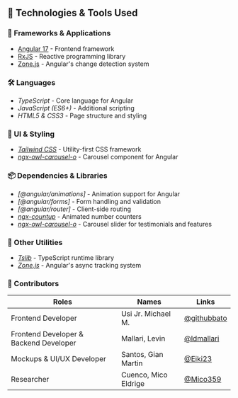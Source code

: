 ## 📌 Technologies & Tools Used

### 🚀 Frameworks & Applications
- [Angular 17](https://angular.io/) - Frontend framework
- [RxJS](https://rxjs.dev/) - Reactive programming library
- [Zone.js](https://github.com/angular/angular/tree/main/packages/zone.js) - Angular's change detection system

### 🛠 Languages
- *TypeScript* - Core language for Angular
- *JavaScript (ES6+)* - Additional scripting
- *HTML5 & CSS3* - Page structure and styling

### 🎨 UI & Styling
- *[Tailwind CSS](https://tailwindcss.com/)* - Utility-first CSS framework
- *[ngx-owl-carousel-o](https://www.npmjs.com/package/ngx-owl-carousel-o)* - Carousel component for Angular

### 📦 Dependencies & Libraries
- *[@angular/animations]* - Animation support for Angular
- *[@angular/forms]* - Form handling and validation
- *[@angular/router]* - Client-side routing
- *[ngx-countup](https://www.npmjs.com/package/ngx-countup)* - Animated number counters
- *[ngx-owl-carousel-o](https://www.npmjs.com/package/ngx-owl-carousel-o)* - Carousel slider for testimonials and features

### 📌 Other Utilities
- *[Tslib](https://www.npmjs.com/package/tslib)* - TypeScript runtime library
- *[Zone.js](https://www.npmjs.com/package/zone.js)* - Angular's async tracking system

### 👥 Contributors
| Roles | Names | Links |
|-|-|-|
| Frontend Developer | Usi Jr. Michael M. | [@githubbato](https://github.com/githubbato) |
| Frontend Developer & Backend Developer | Mallari, Levin | [@ldmallari](https://github.com/ldmallari) |
| Mockups & UI/UX Developer | Santos, Gian Martin | [@Eiki23](https://github.com/Eiki23) |
| Researcher | Cuenco, Mico Eldrige | [@Mico359](https://github.com/Mico359) |
